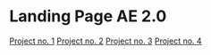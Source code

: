 # Landing Page AE 2.0

[Project no. 1](https://kryczek.github.io/AE20/)
[Project no. 2](https://kryczek.github.io/AE20/index2.html)
[Project no. 3](https://kryczek.github.io/AE20/index3.html)
[Project no. 4](https://kryczek.github.io/AE20/index4.html)
